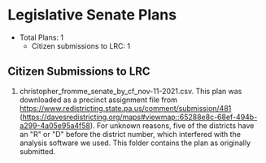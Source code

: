 # Legislative Senate Plans

* Total Plans: 1
    * Citizen submissions to LRC: 1

## Citizen Submissions to LRC

1. christopher_fromme_senate_by_cf_nov-11-2021.csv. This plan was downloaded as a precinct assignment file from <https://www.redistricting.state.pa.us/comment/submission/481> (<https://davesredistricting.org/maps#viewmap::65288e8c-68ef-494b-a299-4a05e95a4f58>). For unknown reasons, five of the districts have an "R" or "D" before the district number, which interfered with the analysis software we used. This folder contains the plan as originally submitted.
